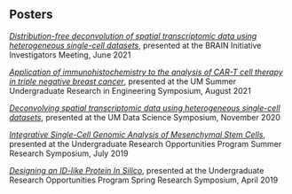 ## Posters

*[Distribution-free deconvolution of spatial transcriptomic data using heterogeneous single-cell datasets](files/brain_poster.pdf)*, presented at the BRAIN Initiative Investigators Meeting, June 2021

*[Application of immunohistochemistry to the analysis of CAR-T cell therapy in triple negative breast cancer](files/sodicoff_sure_2021_poster.pdf)*, presented at the UM Summer Undergraduate Research in Engineering Symposium, August 2021

*[Deconvolving spatial transcriptomic data using heterogeneous single-cell datasets](files/midas_poster.pdf)*, presented at the UM Data Science Symposium, November 2020

*[Integrative Single-Cell Genomic Analysis of Mesenchymal Stem Cells](files/mcubed_poster.pdf)*, presented at the Undergraduate Research Opportunities Program Summer Research Symposium, July 2019

*[Designing an ID-like Protein In Silico](files/urop_poster.pdf)*, presented at the Undergraduate Research Opportunities Program Spring Research Symposium, April 2019
